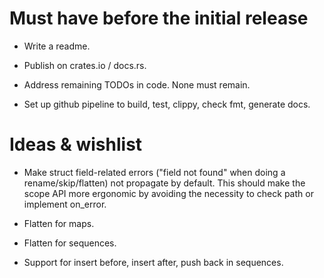 # Must have before the initial release

- Write a readme.

- Publish on crates.io / docs.rs.

- Address remaining TODOs in code. None must remain.

- Set up github pipeline to build, test, clippy, check fmt, generate docs.


# Ideas & wishlist

- Make struct field-related errors ("field not found" when doing a rename/skip/flatten) not propagate by default.
  This should make the scope API more ergonomic by avoiding the necessity to check path or implement on_error.

- Flatten for maps.

- Flatten for sequences.

- Support for insert before, insert after, push back in sequences.
